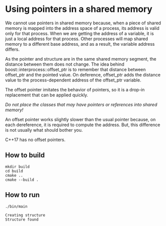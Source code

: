 # Using pointers in a shared memory

We cannot use pointers in shared memory because, when a piece of shared memory is mapped into the address space of a process, its address is valid only for that process. When we are getting the address of a variable, it is just a local address for that process. Other processes will map shared memory to a different base address, and as a result, the variable address differs.

As the pointer and structure are in the same shared memory segment, the distance between them does not change. The idea behind boost::interprocess::offset_ptr is to remember that distance between offset_ptr and the pointed value. On deference, offset_ptr adds the distance value to the process-dependent address of the offset_ptr variable.

The offset pointer imitates the behavior of pointers, so it is a drop-in replacement that can be applied quickly.

*Do not place the classes that may have pointers or references into shared memory!*

An offset pointer works slightly slower than the usual pointer because, on each dereference, it is required to compute the address. But, this difference is not usually what should bother you.

C++17 has no offset pointers.

## How to build
```
mkdir build
cd build
cmake ..
cmake --build .
```

## How to run
```
./bin/main

Creating structure
Structure found

```